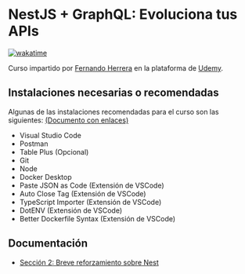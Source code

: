 # NestJS + GraphQL: Evoluciona tus APIs

[![wakatime](https://wakatime.com/badge/user/8ef73281-6d0a-4758-af11-fd880ca3009c/project/108f5f4d-9853-4588-9df8-159095740a96.svg?style=for-the-badge)](https://wakatime.com/badge/user/8ef73281-6d0a-4758-af11-fd880ca3009c/project/108f5f4d-9853-4588-9df8-159095740a96)

Curso impartido por [Fernando Herrera](https://fernando-herrera.com/#/) en la plataforma de [Udemy](https://www.udemy.com/course/nest-graphql/).

## Instalaciones necesarias o recomendadas

Algunas de las instalaciones recomendadas para el curso son las siguientes: [(Documento con enlaces)](https://gist.github.com/Klerith/bd9f9c0aaaf06037e042e1f0b6f2aa5c)

- Visual Studio Code
- Postman
- Table Plus (Opcional)
- Git
- Node
- Docker Desktop
- Paste JSON as Code (Extensión de VSCode)
- Auto Close Tag (Extensión de VSCode)
- TypeScript Importer (Extensión de VSCode)
- DotENV (Extensión de VSCode)
- Better Dockerfile Syntax (Extensión de VSCode)

## Documentación

- [Sección 2: Breve reforzamiento sobre Nest](./02-Reforzamiento_Nest/README.md)
